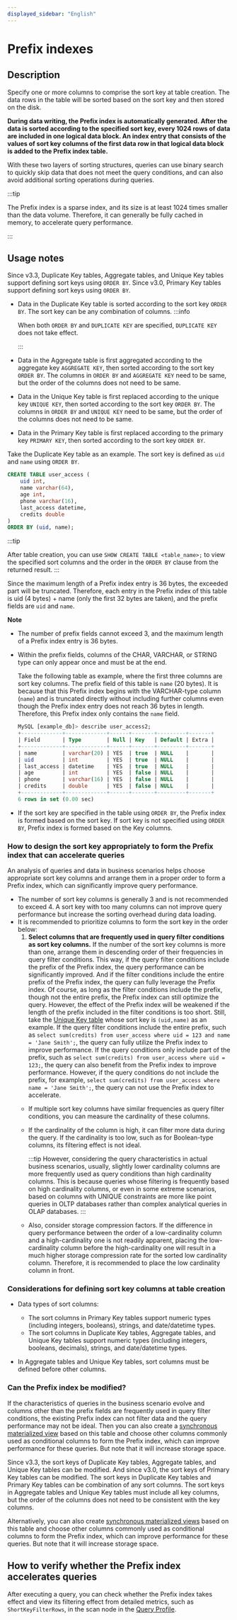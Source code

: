 ```yaml
---
displayed_sidebar: "English"
---
```


# Prefix indexes

## Description

Specify one or more columns to comprise the sort key at table creation. The data rows in the table will be sorted based on the sort key and then stored on the disk.

**During data writing, the Prefix index is automatically generated. After the data is sorted according to the specified sort key, every 1024 rows of data are included in one logical data block. An index entry that consists of the values of sort key columns of the first data row in that logical data block is added to the Prefix index table.**

With these two layers of sorting structures, queries can use binary search to quickly skip data that does not meet the query conditions, and can also avoid additional sorting operations during queries.

:::tip

The Prefix index is a sparse index, and its size is at least 1024 times smaller than the data volume. Therefore, it can generally be fully cached in memory, to accelerate query performance.

:::

## Usage notes

Since v3.3, Duplicate Key tables, Aggregate tables, and Unique Key tables support defining sort keys using `ORDER BY`. Since v3.0, Primary Key tables support defining sort keys using `ORDER BY`.

- Data in the Duplicate Key table is sorted according to the sort key `ORDER BY`. The sort key can be any combination of columns.
  :::info

  When both `ORDER BY` and `DUPLICATE KEY` are specified, `DUPLICATE KEY` does not take effect.

  :::
- Data in the Aggregate table is first aggregated according to the aggregate key `AGGREGATE KEY`, then sorted according to the sort key `ORDER BY`. The columns in `ORDER BY` and `AGGREGATE KEY` need to be same, but the order of the columns does not need to be same.
- Data in the Unique Key table is first replaced according to the unique key `UNIQUE KEY`, then sorted according to the sort key `ORDER BY`. The columns in `ORDER BY` and `UNIQUE KEY` need to be same, but the order of the columns does not need to be same.
- Data in the Primary Key table is first replaced according to the primary key `PRIMARY KEY`, then sorted according to the sort key `ORDER BY`.

Take the Duplicate Key table as an example. The sort key is defined as `uid` and `name` using `ORDER BY`.

```sql
CREATE TABLE user_access (
    uid int,
    name varchar(64),
    age int, 
    phone varchar(16),
    last_access datetime,
    credits double
)
ORDER BY (uid, name);
```

:::tip

After table creation, you can use `SHOW CREATE TABLE <table_name>;` to view the specified sort columns and the order in the `ORDER BY` clause from the returned result.
:::

Since the maximum length of a Prefix index entry is 36 bytes, the exceeded part will be truncated. Therefore, each entry in the Prefix index of this table is uid (4 bytes) + name (only the first 32 bytes are taken), and the prefix fields are `uid` and `name`.

**Note**

- The number of prefix fields cannot exceed 3, and the maximum length of a Prefix index entry is 36 bytes.

- Within the prefix fields, columns of the CHAR, VARCHAR, or STRING type can only appear once and must be at the end.

  Take the following table as example, where the first three columns are sort key columns. The prefix field of this table is `name` (20 bytes). It is because that this Prefix index begins with the VARCHAR-type column (`name`) and is truncated directly without including further columns even though the Prefix index entry does not reach 36 bytes in length. Therefore, this Prefix index only contains the `name` field.

    ```SQL
    MySQL [example_db]> describe user_access2;
    +-------------+-------------+------+-------+---------+-------+
    | Field       | Type        | Null | Key   | Default | Extra |
    +-------------+-------------+------+-------+---------+-------+
    | name        | varchar(20) | YES  | true  | NULL    |       |
    | uid         | int         | YES  | true  | NULL    |       |
    | last_access | datetime    | YES  | true  | NULL    |       |
    | age         | int         | YES  | false | NULL    |       |
    | phone       | varchar(16) | YES  | false | NULL    |       |
    | credits     | double      | YES  | false | NULL    |       |
    +-------------+-------------+------+-------+---------+-------+
    6 rows in set (0.00 sec)
    ```

- If the sort key are specified in the table using `ORDER BY`, the Prefix index is formed based on the sort key. If sort key is not specified using `ORDER BY`, Prefix index is formed based on the Key columns.

### How to design the sort key appropriately to form the Prefix index that can accelerate queries

An analysis of queries and data in business scenarios helps choose appropriate sort key columns and arrange them in a proper order to form a Prefix index, which can significantly improve query performance.

- The number of sort key columns is generally 3 and is not recommended to exceed 4. A sort key with too many columns can not improve query performance but increase the sorting overhead during data loading.
- It is recommended to prioritize columns to form the sort key in the order below:
  1. **Select columns that are frequently used in query filter conditions as sort key columns.** If the number of the sort key columns is more than one, arrange them in descending order of their frequencies in query filter conditions. This way, if the query filter conditions include the prefix of the Prefix index, the query performance can be significantly improved. And if the filter conditions include the entire prefix of the Prefix index, the query can fully leverage the Prefix index. Of course, as long as the filter conditions include the prefix, though not the entire prefix, the Prefix index can still optimize the query. However, the effect of the Prefix index will be weakened if the length of the prefix included in the filter conditions is too short. Still, take the [Unique Key table](https://chat.openai.com/c/0c47f67a-8103-4ec6-a280-71495f037334#Usage-Guidelines) whose sort key is `(uid,name)` as an example. If the query filter conditions include the entire prefix, such as `select sum(credits) from user_access where uid = 123 and name = 'Jane Smith';`, the query can fully utilize the Prefix index to improve performance. If the query conditions only include part of the prefix, such as `select sum(credits) from user_access where uid = 123;`, the query can also benefit from the Prefix index to improve performance. However, if the query conditions do not include the prefix, for example, `select sum(credits) from user_access where name = 'Jane Smith';`, the query can not use the Prefix index to accelerate.
  - If multiple sort key columns have similar frequencies as query filter conditions, you can measure the cardinality of these columns.
  - If the cardinality of the column is high, it can filter more data during the query. If the cardinality is too low, such as for Boolean-type columns, its filtering effect is not ideal.

    :::tip
    However, considering the query characteristics in actual business scenarios, usually, slightly lower cardinality columns are more frequently used as query conditions than high cardinality columns. This is because queries whose filtering is frequently based on high cardinality columns, or even in some extreme scenarios, based on columns with UNIQUE constraints are more like point queries in OLTP databases rather than complex analytical queries in OLAP databases.
    :::

  - Also, consider storage compression factors. If the difference in query performance between the order of a low-cardinality column and a high-cardinality one is not readily apparent, placing the low-cardinality column before the high-cardinality one will result in a much higher storage compression rate for the sorted low cardinality column. Therefore, it is recommended to place the low cardinality column in front.

### Considerations for defining sort key columns at table creation

- Data types of sort columns:

  - The sort columns in Primary Key tables support numeric types (including integers, booleans), strings, and date/datetime types.
  - The sort columns in Duplicate Key tables, Aggregate tables, and Unique Key tables support numeric types (including integers, booleans, decimals), strings, and date/datetime types.

- In Aggregate tables and Unique Key tables, sort columns must be defined before other columns.

### Can the Prefix index be modified?

If the characteristics of queries in the business scenario evolve and columns other than the prefix fields are frequently used in query filter conditions, the existing Prefix index can not filter data and the query performance may not be ideal. Then you can also create a [synchronous materialized view](../../using_starrocks/Materialized_view-single_table.md) based on this table and choose other columns commonly used as conditional columns to form the Prefix index, which can improve performance for these queries. But note that it will increase storage space.

Since v3.3, the sort keys of Duplicate Key
 tables, Aggregate tables, and Unique Key tables can be modified. And since v3.0, the sort keys of Primary Key tables can be modified. The sort keys in Duplicate Key tables and Primary Key tables can be combination of any sort columns. The sort keys in Aggregate tables and Unique Key tables must include all key columns, but the order of the columns does not need to be consistent with the key columns.

Alternatively, you can also create [synchronous materialized views](../../using_starrocks/Materialized_view-single_table.md) based on this table and choose other columns commonly used as conditional columns to form the Prefix index, which can improve performance for these queries. But note that it will increase storage space.

## How to verify whether the Prefix index accelerates queries

After executing a query, you can check whether the Prefix index takes effect and view its filtering effect from detailed metrics, such as `ShortKeyFilterRows`, in the scan node in the [Query Profile](../../administration/query_profile_overview.md).
